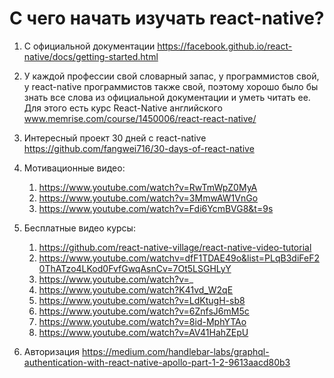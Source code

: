 # C чего начать изучать react-native?

1. С официальной документации https://facebook.github.io/react-native/docs/getting-started.html
2. У каждой профессии свой словарный запас, у программистов свой, у react-native программистов также свой, поэтому хорошо было бы знать все слова из официальной документации и уметь читать ее. Для этого есть курс React-Native английского www.memrise.com/course/1450006/react-react-native/
3. Интересный проект 30 дней с react-native  https://github.com/fangwei716/30-days-of-react-native
4. Мотивационные видео:
    1. https://www.youtube.com/watch?v=RwTmWpZ0MyA
    2. https://www.youtube.com/watch?v=3MmwAW1VnGo
    3. https://www.youtube.com/watch?v=Fdi6YcmBVG8&t=9s

5. Бесплатные видео курсы:
    1. https://github.com/react-native-village/react-native-video-tutorial
    3. https://www.youtube.com/watchv=dfF1TDAE49o&list=PLqB3diFeF20ThATzo4LKod0FvfGwqAsnCv=7Ot5LSGHLyY
    4. https://www.youtube.com/watch?v=_
    3. https://www.youtube.com/watch?K41vd_W2qE
    5. https://www.youtube.com/watch?v=LdKtugH-sb8
    6. https://www.youtube.com/watch?v=6ZnfsJ6mM5c
    7. https://www.youtube.com/watch?v=8id-MphYTAo
    8. https://www.youtube.com/watch?v=AV41HahZEpU
   
6. Авторизация https://medium.com/handlebar-labs/graphql-authentication-with-react-native-apollo-part-1-2-9613aacd80b3
